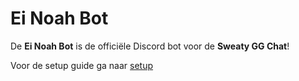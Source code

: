 # Ei Noah Bot

De **Ei Noah Bot** is de officiële Discord bot voor de **Sweaty GG Chat**!

Voor de setup guide ga naar [setup](https://github.com/Sweaty-Tryhards/ei-noah-bot/blob/master/docs/setup.md)
